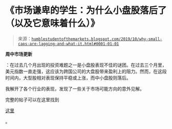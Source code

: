 <!--yml

category: 未分类

日期：2024 年 05 月 18 日 02:24:54

-->

# 《市场谦卑的学生：为什么小盘股落后了（以及它意味着什么）》

> 来源：[`humblestudentofthemarkets.blogspot.com/2019/10/why-small-caps-are-lagging-and-what-it.html#0001-01-01`](https://humblestudentofthemarkets.blogspot.com/2019/10/why-small-caps-are-lagging-and-what-it.html#0001-01-01)

**周中市场更新**

：在过去几个月出现的投资难题之一是小盘股表现不佳的谜团。在过去三个月里，美元指数一直走强，这应该为跨国公司的大盘股带来盈利上的阻力。然而，在这段时间内，大型股相对表现保持平稳或上涨，而中小盘股则落后。

我解开了各个行业的表现，发现了一些关于市场可能方向的意外见解。

完整的帖子可以在这里找到

[这里](https://humblestudentofthemarkets.com/2019/10/16/why-small-caps-are-lagging-and-what-it-means/)

。
